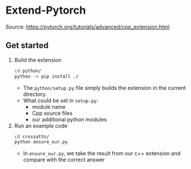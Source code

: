 # Extend-Pytorch
Source: https://pytorch.org/tutorials/advanced/cpp_extension.html

## Get started
1. Build the extension
    ```bash
    cd python/
    python -m pip install ./
    ```
    - The `python/setup.py` file simply builds the extension in the current directory.
    - What could be set in `setup.py`:
        - module name
        - Cpp source files
        - our additional python modules
2. Run an example code
    ```bash
    cd crossattn/
    python ensure_our.py
    ```
    - In `ensure_our.py`, we take the result from our c++ extension and compare with the correct answer